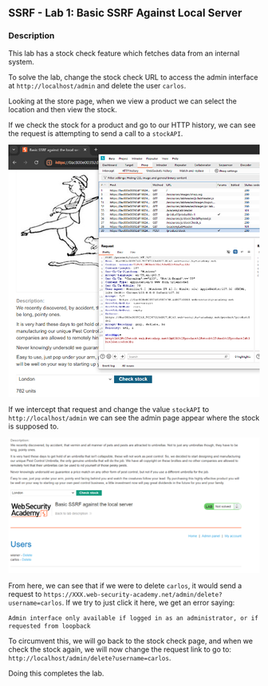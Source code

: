 ## SSRF - Lab 1: Basic SSRF Against Local Server

### Description
This lab has a stock check feature which fetches data from an internal system.

To solve the lab, change the stock check URL to access the admin interface at `http://localhost/admin` and delete the user `carlos`.

Looking at the store page, when we view a product we can select the location and then view the stock. 

If we check the stock for a product and go to our HTTP history, we can see the request is attempting to send a call to a `stockAPI`.

![](check_stock.png)

If we intercept that request and change the value `stockAPI` to `http://localhost/admin` we can see the admin page appear where the stock is supposed to.

![](admin_panel.png)

From here, we can see that if we were to delete `carlos`, it would send a request to `https://XXX.web-security-academy.net/admin/delete?username=carlos`. If we try to just click it here, we get an error saying:

```
Admin interface only available if logged in as an administrator, or if requested from loopback
```

To circumvent this, we will go back to the stock check page, and when we check the stock again, we will now change the request link to go to: `http://localhost/admin/delete?username=carlos`.

Doing this completes the lab.